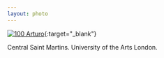 ```yaml
---
layout: photo
---
```


[![100 Arturo](https://c1.staticflickr.com/1/612/22088608508_416630468c_c.jpg)](https://www.flickr.com/photos/131440297@N08/22088608508/){:target="_blank"}

Central Saint Martins. University of the Arts London.
